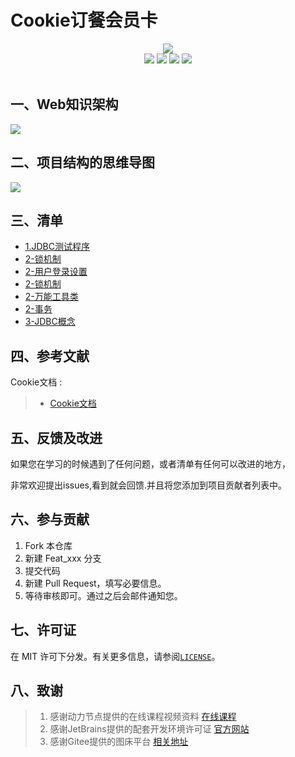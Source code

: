 # Cookie订餐会员卡

<center>
<img src="https://gitee.com/YunboCheng/imageBad/raw/master/image/JDBC.png" >
</center>



<div align="center">
    <img src="https://img.shields.io/badge/JDBC-数据库连接-mediumslateblue">
    <img src="https://img.shields.io/badge/Java-项目搭建-mediumslateblue">
    <img src="https://img.shields.io/badge/Mysql-数据库-mediumslateblue">
  <img src="https://visitor-badge.glitch.me/badge?page_id=YunboCheng4379.HTML-CSS-JS-Ajax-jQuery" >
<br>
<br>
</div>


## 一、Web知识架构

![](https://gitee.com/YunboCheng/imageBad/raw/master/image/JDBC%E7%9F%A5%E8%AF%86%E6%9E%B6%E6%9E%84.jpg)

## 二、项目结构的思维导图

![](https://gitee.com/YunboCheng/imageBad/raw/master/image/jdbc1.jpg)

## 三、清单

-	[1.JDBC测试程序](src/com/cyb/jdbc)
-	[2-锁机制](./src/lock)
-	[2-用户登录设置](./src/User/login/function)
-	[2-锁机制](./src/lock)
-	[2-万能工具类](./src/utils)
-	[2-事务](./src/Affair)
-	[3-JDBC概念](./jdbcNode/Concept.md)


## 四、参考文献

Cookie文档 :

> - [Cookie文档](https://developer.mozilla.org/zh-CN/docs/web/http/headers/cookie)

## 五、反馈及改进

如果您在学习的时候遇到了任何问题，或者清单有任何可以改进的地方，

非常欢迎提出issues,看到就会回馈.并且将您添加到项目贡献者列表中。

## 六、参与贡献

1. Fork 本仓库
2. 新建 Feat_xxx 分支
3. 提交代码
4. 新建 Pull Request，填写必要信息。
5. 等待审核即可。通过之后会邮件通知您。

## 七、许可证

在 MIT 许可下分发。有关更多信息，请参阅[`LICENSE`](./LICENSE)。

## 八、致谢

>  1. 感谢动力节点提供的在线课程视频资料 [在线课程](https://www.bilibili.com/video/BV1Yz411B7Pk)
>  2. 感谢JetBrains提供的配套开发环境许可证 [官方网站](https://www.jetbrains.com/)
>  3. 感谢Gitee提供的图床平台 [相关地址](https://gitee.com/YunboCheng/imageBad)

